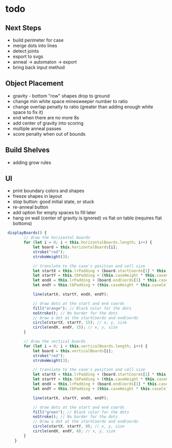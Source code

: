 # todo

## Next Steps

- build perimeter for case
- merge dots into lines
- detect joints
- export to svgs
- anneal -> automaton -> export
- bring back input method

## Object Placement

- gravity - bottom "row" shapes drop to ground
- change min white space minesweeper number to ratio
- change overlap penalty to ratio (greater than adding enough white space to fix it)
- end when there are no more 8s
- add center of gravity into scoring
- multiple anneal passes
- score penalty when out of bounds

## Build Shelves

- adding grow rules

## UI

- print boundary colors and shapes
- freeze shapes in layout
- stop button: good initial state, or stuck
- re-anneal button
- add option for empty spaces to fill later
- hang on wall (center of gravity is ignored) vs flat on table (requires flat bottoms)

```js
 displayBoards() {
        // draw the horizontal boards
        for (let i = 0; i < this.horizontalBoards.length; i++) {
            let board = this.horizontalBoards[i];
            stroke("red");
            strokeWeight(3);

            // translate to the case's position and cell size
            let startX = this.lrPadding + (board.startCoords[1] * this.caseCellSize);
            let startY = this.tbPadding + (this.caseHeight * this.caseCellSize) - (board.startCoords[0] * this.caseCellSize); // draw from bottom up
            let endX = this.lrPadding + (board.endCoords[1] * this.caseCellSize);
            let endY = this.tbPadding + (this.caseHeight * this.caseCellSize) - (board.endCoords[0] * this.caseCellSize); // draw from bottom up

            line(startX, startY, endX, endY);

            // draw dots at the start and end coords
            fill("orange"); // Black color for the dots
            noStroke(); // No border for the dots
            // Draw a dot at the startCoords and endCoords
            circle(startX, startY, 15); // x, y, size
            circle(endX, endY, 15); // x, y, size
        }

        // draw the vertical boards
        for (let i = 0; i < this.verticalBoards.length; i++) {
            let board = this.verticalBoards[i];
            stroke("red");
            strokeWeight(3);

            // translate to the case's position and cell size
            let startX = this.lrPadding + (board.startCoords[1] * this.caseCellSize);
            let startY = this.tbPadding + (this.caseHeight * this.caseCellSize) - (board.startCoords[0] * this.caseCellSize); // draw from bottom up
            let endX = this.lrPadding + (board.endCoords[1] * this.caseCellSize);
            let endY = this.tbPadding + (this.caseHeight * this.caseCellSize) - (board.endCoords[0] * this.caseCellSize); // draw from bottom up

            line(startX, startY, endX, endY);

            // draw dots at the start and end coords
            fill("green"); // Black color for the dots
            noStroke(); // No border for the dots
            // Draw a dot at the startCoords and endCoords
            circle(startX, startY, 8); // x, y, size
            circle(endX, endY, 8); // x, y, size
        }
    }
```

